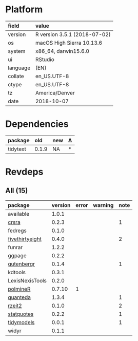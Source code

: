 # Platform

|field    |value                        |
|:--------|:----------------------------|
|version  |R version 3.5.1 (2018-07-02) |
|os       |macOS High Sierra 10.13.6    |
|system   |x86_64, darwin15.6.0         |
|ui       |RStudio                      |
|language |(EN)                         |
|collate  |en_US.UTF-8                  |
|ctype    |en_US.UTF-8                  |
|tz       |America/Denver               |
|date     |2018-10-07                   |

# Dependencies

|package  |old   |new |Δ  |
|:--------|:-----|:---|:--|
|tidytext |0.1.9 |NA  |*  |

# Revdeps

## All (15)

|package                                        |version |error |warning |note |
|:----------------------------------------------|:-------|:-----|:-------|:----|
|available                                      |1.0.1   |      |        |     |
|[crsra](problems.md#crsra)                     |0.2.3   |      |        |1    |
|fedregs                                        |0.1.0   |      |        |     |
|[fivethirtyeight](problems.md#fivethirtyeight) |0.4.0   |      |        |2    |
|funrar                                         |1.2.2   |      |        |     |
|ggpage                                         |0.2.2   |      |        |     |
|[gutenbergr](problems.md#gutenbergr)           |0.1.4   |      |        |1    |
|kdtools                                        |0.3.1   |      |        |     |
|LexisNexisTools                                |0.2.0   |      |        |     |
|[polmineR](problems.md#polminer)               |0.7.10  |1     |        |     |
|[quanteda](problems.md#quanteda)               |1.3.4   |      |        |1    |
|[rzeit2](problems.md#rzeit2)                   |0.1.0   |      |        |2    |
|[statquotes](problems.md#statquotes)           |0.2.2   |      |        |1    |
|[tidymodels](problems.md#tidymodels)           |0.0.1   |      |        |1    |
|widyr                                          |0.1.1   |      |        |     |

